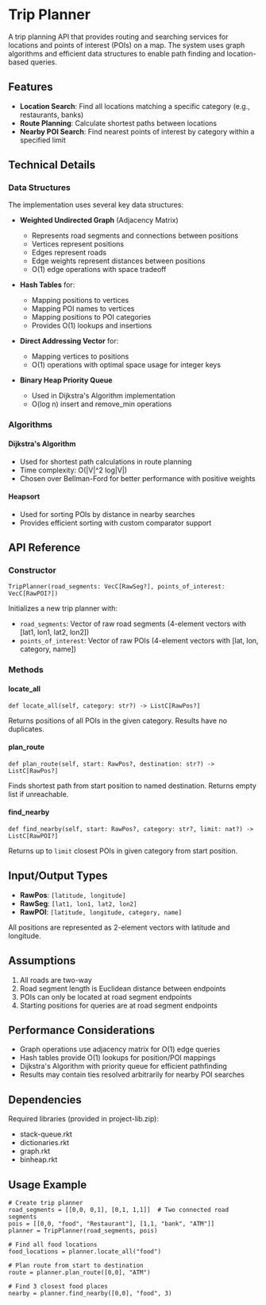 # Trip Planner

A trip planning API that provides routing and searching services for locations and points of interest (POIs) on a map. The system uses graph algorithms and efficient data structures to enable path finding and location-based queries.

## Features

- **Location Search**: Find all locations matching a specific category (e.g., restaurants, banks)
- **Route Planning**: Calculate shortest paths between locations
- **Nearby POI Search**: Find nearest points of interest by category within a specified limit

## Technical Details

### Data Structures

The implementation uses several key data structures:

- **Weighted Undirected Graph** (Adjacency Matrix)
  - Represents road segments and connections between positions
  - Vertices represent positions
  - Edges represent roads
  - Edge weights represent distances between positions
  - O(1) edge operations with space tradeoff

- **Hash Tables** for:
  - Mapping positions to vertices
  - Mapping POI names to vertices 
  - Mapping positions to POI categories
  - Provides O(1) lookups and insertions

- **Direct Addressing Vector** for:
  - Mapping vertices to positions
  - O(1) operations with optimal space usage for integer keys

- **Binary Heap Priority Queue**
  - Used in Dijkstra's Algorithm implementation
  - O(log n) insert and remove_min operations

### Algorithms

#### Dijkstra's Algorithm
- Used for shortest path calculations in route planning
- Time complexity: O(|V|^2 log|V|)
- Chosen over Bellman-Ford for better performance with positive weights

#### Heapsort
- Used for sorting POIs by distance in nearby searches
- Provides efficient sorting with custom comparator support

## API Reference

### Constructor

```Racket
TripPlanner(road_segments: VecC[RawSeg?], points_of_interest: VecC[RawPOI?])
```

Initializes a new trip planner with:
- `road_segments`: Vector of raw road segments (4-element vectors with [lat1, lon1, lat2, lon2])
- `points_of_interest`: Vector of raw POIs (4-element vectors with [lat, lon, category, name])

### Methods

#### locate_all
```Racket
def locate_all(self, category: str?) -> ListC[RawPos?]
```
Returns positions of all POIs in the given category. Results have no duplicates.

#### plan_route
```Racket
def plan_route(self, start: RawPos?, destination: str?) -> ListC[RawPos?]
```
Finds shortest path from start position to named destination. Returns empty list if unreachable.

#### find_nearby
```Racket
def find_nearby(self, start: RawPos?, category: str?, limit: nat?) -> ListC[RawPOI?]
```
Returns up to `limit` closest POIs in given category from start position.

## Input/Output Types

- **RawPos**: `[latitude, longitude]`
- **RawSeg**: `[lat1, lon1, lat2, lon2]`
- **RawPOI**: `[latitude, longitude, category, name]`

All positions are represented as 2-element vectors with latitude and longitude.

## Assumptions

1. All roads are two-way
2. Road segment length is Euclidean distance between endpoints
3. POIs can only be located at road segment endpoints
4. Starting positions for queries are at road segment endpoints

## Performance Considerations

- Graph operations use adjacency matrix for O(1) edge queries
- Hash tables provide O(1) lookups for position/POI mappings
- Dijkstra's Algorithm with priority queue for efficient pathfinding
- Results may contain ties resolved arbitrarily for nearby POI searches

## Dependencies

Required libraries (provided in project-lib.zip):
- stack-queue.rkt
- dictionaries.rkt 
- graph.rkt
- binheap.rkt

## Usage Example

```Racket
# Create trip planner
road_segments = [[0,0, 0,1], [0,1, 1,1]]  # Two connected road segments
pois = [[0,0, "food", "Restaurant"], [1,1, "bank", "ATM"]]
planner = TripPlanner(road_segments, pois)

# Find all food locations
food_locations = planner.locate_all("food")

# Plan route from start to destination
route = planner.plan_route([0,0], "ATM")

# Find 3 closest food places
nearby = planner.find_nearby([0,0], "food", 3)
```
